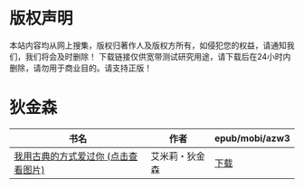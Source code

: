 # 版权声明

本站内容均从网上搜集，版权归著作人及版权方所有，如侵犯您的权益，请通知我们，我们将会及时删除！ 下载链接仅供宽带测试研究用途，请下载后在24小时内删除，请勿用于商业目的。请支持正版！

# 狄金森

| 书名 | 作者 | epub/mobi/azw3 |
| --- | --- | --- |
| [我用古典的方式爱过你 (点击查看图片)](https://www.dushupai.com/attachment/2024/06/06/7dd93ac45f98f3eb.jpg) | 艾米莉・狄金森 | [下载](https://url89.ctfile.com/f/31084289-1357033786-700cbe?p=8866) |
